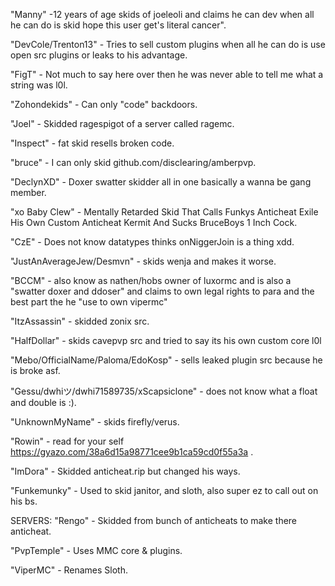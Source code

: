 "Manny" -12 years of age skids of joeleoli and claims he can dev when all he can do is skid hope this user get's literal cancer".

"DevCole/Trenton13" - Tries to sell custom plugins when all he can do is use open src plugins or leaks to his advantage.

"FigT" - Not much to say here over then he was never able to tell me what a string was l0l.

"Zohondekids" - Can only "code" backdoors.

"Joel" - Skidded ragespigot of a server called ragemc.

"Inspect" - fat skid resells broken code.

"bruce" - I can only skid github.com/disclearing/amberpvp.

"DeclynXD" - Doxer swatter skidder all in one basically a wanna be gang member.

"xo Baby Clew" - Mentally Retarded Skid That Calls Funkys Anticheat Exile His Own Custom Anticheat Kermit And Sucks BruceBoys 1 Inch Cock.

"CzE" - Does not know datatypes thinks onNiggerJoin is a thing xdd.

"JustAnAverageJew/Desmvn" - skids wenja and makes it worse.

"BCCM" - also know as nathen/hobs owner of luxormc and is also a "swatter doxer and ddoser" and claims to own legal rights to para and the best part the he "use to own vipermc"

"ItzAssassin" - skidded zonix src.

"HalfDollar" - skids cavepvp src and tried to say its his own custom core l0l

"Mebo/OfficialName/Paloma/EdoKosp" - sells leaked plugin src because he is broke asf.

"Gessu/dwhiツ/dwhi71589735/xScapsiclone" - does not know what a float and double is :).

"UnknownMyName" - skids firefly/verus.

"Rowin" - read for your self https://gyazo.com/38a6d15a98771cee9b1ca59cd0f55a3a .

"ImDora" - Skidded anticheat.rip but changed his ways.

"Funkemunky" - Used to skid janitor, and sloth, also super ez to call out on his bs.

SERVERS:
"Rengo" - Skidded from bunch of anticheats to make there anticheat.

"PvpTemple" - Uses MMC core & plugins.

"ViperMC" - Renames Sloth.
